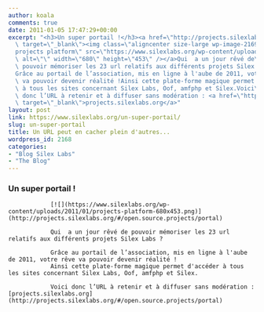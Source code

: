 ```yaml
---
author: koala
comments: true
date: 2011-01-05 17:47:29+00:00
excerpt: "<h3>Un super portail !</h3><a href=\"http://projects.silexlabs.org/#/open.source.projects/portal\"\
  \ target=\"_blank\"><img class=\"aligncenter size-large wp-image-2169\" title=\"\
  projects platform\" src=\"https://www.silexlabs.org/wp-content/uploads/2011/01/projects-platform-680x453.png\"\
  \ alt=\"\" width=\"680\" height=\"453\" /></a>Qui  a un jour rêvé de\
  \ pouvoir mémoriser les 23 url relatifs aux différents projets Silex Labs ?\
  Grâce au portail de l’association, mis en ligne à l'aube de 2011, votre rêve\
  \ va pouvoir devenir réalité !Ainsi cette plate-forme magique permet d'accéder\
  \ à tous les sites concernant Silex Labs, Oof, amfphp et Silex.Voici\
  \ donc l’URL à retenir et à diffuser sans modération : <a href=\"http://projects.silexlabs.org/#/open.source.projects/portal\"\
  \ target=\"_blank\">projects.silexlabs.org</a>"
layout: post
link: https://www.silexlabs.org/un-super-portail/
slug: un-super-portail
title: Un URL peut en cacher plein d'autres...
wordpress_id: 2168
categories:
- "Blog Silex Labs"
- "The Blog"
---
```


### Un super portail !


				[![](https://www.silexlabs.org/wp-content/uploads/2011/01/projects-platform-680x453.png)](http://projects.silexlabs.org/#/open.source.projects/portal)

				Qui  a un jour rêvé de pouvoir mémoriser les 23 url relatifs aux différents projets Silex Labs ?

				Grâce au portail de l’association, mis en ligne à l'aube de 2011, votre rêve va pouvoir devenir réalité !
				Ainsi cette plate-forme magique permet d'accéder à tous les sites concernant Silex Labs, Oof, amfphp et Silex.

				Voici donc l’URL à retenir et à diffuser sans modération : [projects.silexlabs.org](http://projects.silexlabs.org/#/open.source.projects/portal)
